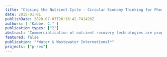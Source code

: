 ```yaml
---
title: "Closing the Nutrient Cycle - Circular Economy Thinking for Phosphorus Recovery"
date: 2015-01-01
publishDate: 2020-07-03T20:16:42.741428Z
authors: [ "Kabbe, C." ]
publication_types: ["2"]
abstract: "Commercialisation of nutrient recovery technologies are progressing across Europe, with a contract signed earlier this year to recycle phosphorus from 60,000 tons of sewage sludge ash. This article looks at progress and options from other companies against market barriers such as raw material prices and legal frameworks."
featured: false
publication: "*Water & Wastewater International*"
projects: ["p-rex"]
---
```


